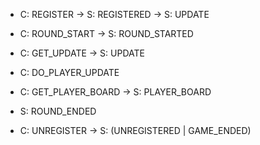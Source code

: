 * C: REGISTER -> S: REGISTERED -> S: UPDATE

* C: ROUND_START -> S: ROUND_STARTED
* C: GET_UPDATE -> S: UPDATE
* C: DO_PLAYER_UPDATE
* C: GET_PLAYER_BOARD -> S: PLAYER_BOARD
* S: ROUND_ENDED

* C: UNREGISTER -> S: (UNREGISTERED | GAME_ENDED)
